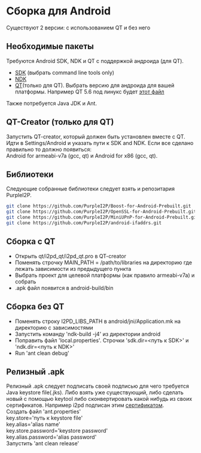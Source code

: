 Сборка для Android
==================

Существуют 2 версии: с использованием QT и без него

Необходимые пакеты
------------------

Требуются Android SDK, NDK и QT с поддержкой андроида (для QT).  

- [SDK](https://developer.android.com/studio/index.html) (выбрать command line tools only)  
- [NDK](https://developer.android.com/ndk/downloads/index.html)  
- [QT](https://www.qt.io/download-open-source/)(только для QT). Выбрать версию для андроида для вашей платформы. Например QT 5.6 под линукс будет [этот файл](http://download.qt.io/official_releases/qt/5.6/5.6.1-1/qt-opensource-linux-x64-android-5.6.1-1.run  )

Также потребуется  Java JDK и Ant.

QT-Creator (только для QT)
------------------------
Запустить QT-creator, который должен быть установлен вместе с  QT.  
Идти в  Settings/Android и указать пути к SDK and NDK.
Если все сделано правильно то должно появиться:  
Android for armeabi-v7a (gcc, qt) и Android for x86 (gcc, qt).

Библиотеки
----------
Следующие собранные библиотеки следует взять и репозитария PurpleI2P.  
```bash
git clone https://github.com/PurpleI2P/Boost-for-Android-Prebuilt.git  
git clone https://github.com/PurpleI2P/OpenSSL-for-Android-Prebuilt.git  
git clone https://github.com/PurpleI2P/MiniUPnP-for-Android-Prebuilt.git  
git clone https://github.com/PurpleI2P/android-ifaddrs.git  
```


Сборка с  QT
------------
- Открыть qt/i2pd_qt/i2pd_qt.pro в QT-creator   
- Поменять строчку MAIN_PATH = /path/to/libraries на директорию где лежать зависимости из предыдущего пункта   
- Выбрать проект для целевой платформы (как правило armeabi-v7a) и собрать    
- .apk файл появится в android-build/bin     

Сборка без QT
-------------
- Поменять строку I2PD_LIBS_PATH в android/jni/Application.mk на директорию с зависимостями  
- Запустить команду 'ndk-build -j4' из директории android  
- Поправить файл 'local.properties'. Строчки 'sdk.dir=<путь к SDK>' и 'ndk.dir=<путь к NDK>'  
- Run 'ant clean debug'

Релизный .apk
--------------
Релизный .apk следует подписать своей подписью для чего требуется Java keystore file(.jks). Либо взять уже существующий, либо сделать новый с помощью keytool либо сконвертировать какой нибудь из своих сертификатов. Например i2pd подписан этим [сертификатом](https://github.com/PurpleI2P/i2pd/blob/openssl/contrib/certificates/router/orignal_at_mail.i2p.crt).  
Создать файл 'ant.properties'  
key.store='путь к keystore file'  
key.alias='alias name'  
key.store.password='keystore password'  
key.alias.password='alias password'   
Запустить 'ant clean release'
